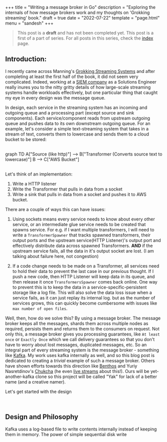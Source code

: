 +++
title = "Writing a message broker in Go"
description = "Exploring the internals of how message brokers work and my thoughts on 'Grokking streaming' book."
draft = true
date = "2022-07-22"
template = "page.html"
menu = "sandesh"
+++
> This post is a **draft** and has not been completed yet. 
> This post is a first of a part of series. For all posts in this series, check the [index](https://example.org) page.

## Introduction: 

I recently came across Manning's [Grokking Streaming Systems](https://www.manning.com/books/grokking-streaming-systems) and after completing at least the first half of the book, it did not seem very complicated. Indeed, working at a [SIEM company](https://logpoint.com) as a Solutions Engineer really inures you to the nitty gritty details of how large-scale streaming systems handle workloads effectively, but one particular thing that caught my eye in every design was the message queue. 

In design, each service in the streaming system has an incoming and outgoing queue and a processing part (except source and sink components). Each service/component reads from upstream outgoing queue and pushes data to its own downstream outgoing queue. For an example, let's consider a simple text-streaming system that takes in a stream of text, converts them to lowercase and sends them to a cloud bucket to be stored: 

<div class = "mermaid" style = "margin: 30px auto;" >
graph TD
    A["Source (like http)"] --> B["Transformer (Converts source text to lowercase)"]
    B --> C["AWS Bucket"]
</div>

Let's think of an implementation: 
1. Write a HTTP listener
2. Write the Transformer that pulls in data from a socket 
3. Write a sink that pulls in data from a socket and pushes it to AWS bucket. 

There are a couple of ways this can have issues: 
1. Using sockets means every service needs to know about every other service, or an intermediate glue service needs to be created that spawns service. For e.g. if I want multiple transformers, I will need to write a `TransformerSpawner` that tracks spawned transformers, their output ports and the upstream service(HTTP Listener)'s output port and effectively distribute data across spawned Transformers. **AND** if the upstream service fails, all the data in it's output socket are lost. (I am talking about failure here, not congestion)

2. If a code change needs to be made on a Transformer, all services need to hold their data to prevent the last case in our previous thought. If I push a new code, then HTTP Listener will keep data in its queue, and then release it once `TransformersSpawner` comes back online. One way to prevent this is to keep the data in a service-specific-persistent storage like a log file. This will also solve the data loss issue when a service fails, as it can just replay its internal log. but as the number of services grows, this can quickly become cumbersome with issues like `max number of open files`. 

Well, then, how do we solve this? By using a message broker. The message broker keeps all the messages, shards them across multiple nodes as required, persists them and returns them to the consumers on request. Not only this, a message broker gives you processing guarantees, like `At least once` or `Exactly Once` which we call delivery guarantees so that you don't have to worry about lost messages, duplicated messages, etc. So an integral part of every streaming system is the message broker - something like [Kafka](https://google.com/?q=Kafka+Broker). My work uses kafka internally as well, and so this blog post is dedicated to creating a _trivial_ example of such a message broker. Others have shown efforts towards this direction like [Benthos](https://benthos.dev) and Yuriy Nasretdinov's [Chukcha](https://github.com/YuriyNasretdinov/chukcha) (he even [live streams](https://www.youtube.com/watch?v=t3FdULDRfRM&list=PLWwSgbaBp9XqeuIuTWqpNtvf_EL0I4TJ2) about this!). Ours will be yet-another-kafka clone so this project will be called "Yak" for lack of a better name (and a creative namer).

Let's get started with the design

<br />

## Design and Philosophy

Kafka uses a log-based file to write contents internally instead of keeping them in memory. The power of simple sequential disk write 
